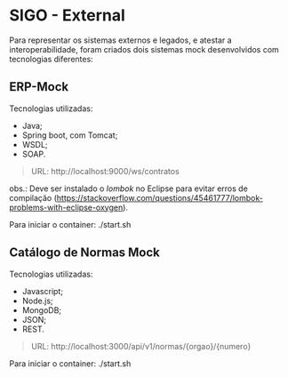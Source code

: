 # SIGO - External

Para representar os sistemas externos e legados, e atestar a interoperabilidade, foram criados dois sistemas mock desenvolvidos com tecnologias diferentes:

## ERP-Mock

Tecnologias utilizadas:
* Java;
* Spring boot, com Tomcat;
* WSDL;
* SOAP.

>URL: http://localhost:9000/ws/contratos

obs.:
Deve ser instalado o *lombok* no Eclipse para evitar erros de compilação (https://stackoverflow.com/questions/45461777/lombok-problems-with-eclipse-oxygen).

Para iniciar o container: ./start.sh

## Catálogo de Normas Mock

Tecnologias utilizadas:
* Javascript;
* Node.js;
* MongoDB;
* JSON;
* REST.

>URL: http://localhost:3000/api/v1/normas/{orgao}/{numero}

Para iniciar o container: ./start.sh

